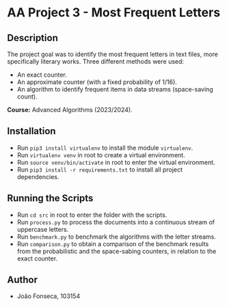# AA Project 3 - Most Frequent Letters

## Description

The project goal was to identify the most frequent letters in text files, more specifically literary works. Three different methods were used:

- An exact counter.
- An approximate counter (with a fixed probability of 1/16).
- An algorithm to identify frequent items in data streams (space-saving count).

**Course:** Advanced Algorithms (2023/2024).

## Installation

- Run `pip3 install virtualenv` to install the module `virtualenv`.
- Run `virtualenv venv` in root to create a virtual environment.
- Run `source venv/bin/activate` in root to enter the virtual environment.
- Run `pip3 install -r requirements.txt` to install all project dependencies.

## Running the Scripts

- Run `cd src` in root to enter the folder with the scripts.
- Run `process.py` to process the documents into a continuous stream of uppercase letters.
- Run `benchmark.py` to benchmark the algorithms with the letter streams.
- Run `comparison.py` to obtain a comparison of the benchmark results from the probabilistic and the space-sabing counters, in relation to the exact counter.

## Author

- João Fonseca, 103154
